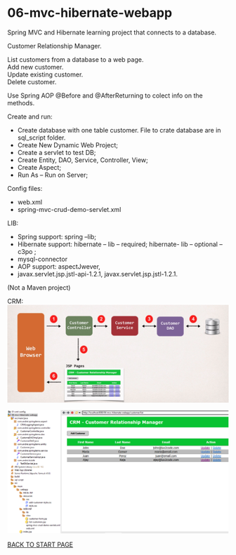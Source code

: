 # 06-mvc-hibernate-webapp
Spring MVC and Hibernate learning project that connects to a database.  

Customer Relationship Manager.  

List customers from a database to a web page.  
Add new customer.  
Update existing customer.  
Delete customer.  

Use Spring AOP @Before and @AfterReturning to colect info on the methods.


Create and run:   
  - Create database with one table customer. File to crate database are in sql_script folder.
  - Create New Dynamic Web Project;
  - Create a servlet to test DB;
  - Create Entity, DAO, Service, Controller, View;
  - Create Aspect;
  - Run As – Run on Server;

Config files:   
  - web.xml  
  - spring-mvc-crud-demo-servlet.xml  
  
LIB:   
  - Spring support: spring –lib; 
  - Hibernate support: hibernate – lib – required; hibernate- lib – optional –c3po ;
  - mysql-connector  
  - AOP support:  aspectJwever,  
  - javax.servlet.jsp.jstl-api-1.2.1, javax.servlet.jsp.jstl-1.2.1.  
 
 (Not a Maven project)  


CRM:  
![App design](app.png)   

![Project Explorer:](box/project-structure.png)

[BACK TO START PAGE](https://github.com/FlorescuAndrei/Start.git) 
